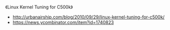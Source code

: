 《Linux Kernel Tuning for C500k》
* http://urbanairship.com/blog/2010/09/29/linux-kernel-tuning-for-c500k/
* https://news.ycombinator.com/item?id=1740823